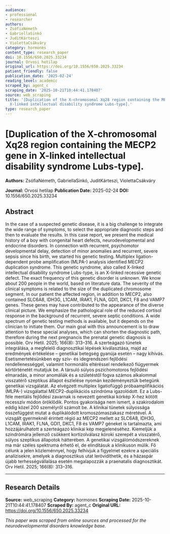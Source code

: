 ```yaml
---
audience:
- professional
- researcher
authors:
- ZsófiaNémeth
- GabriellaSinkó
- JuditKárteszi
- ViolettaCsákváry
category: hormones
content_type: research_paper
doi: 10.1556/650.2025.33234
journal: Orvosi hetilap
original_url: https://doi.org/10.1556/650.2025.33234
patient_friendly: false
publication_date: '2025-02-24'
reading_level: academic
scraped_by: agent_c
scraping_date: '2025-10-21T10:44:41.178407'
source: web_scraping
title: '[Duplication of the X-chromosomal Xq28 region containing the MECP2 gene in
  X-linked intellectual disability syndrome Lubs-type].'
type: research_paper
---
```

# [Duplication of the X-chromosomal Xq28 region containing the MECP2 gene in X-linked intellectual disability syndrome Lubs-type].

**Authors:** ZsófiaNémeth, GabriellaSinkó, JuditKárteszi, ViolettaCsákváry

**Journal:** Orvosi hetilap
**Publication Date:** 2025-02-24
**DOI:** 10.1556/650.2025.33234

## Abstract

In the case of a suspected genetic disease, it is a big challenge to integrate the wide range of symptoms, to select the appropriate diagnostic steps and then to evaluate the results. In this case report, we present the medical history of a boy with congenital heart defects, neurodevelopmental and endocrine disorders. In connection with recurrent, psychomotor developmental delay, detection of minor anomalies and recurrent, severe sepsis since his birth, we started his genetic testing. Multiplex ligation-dependent probe amplification (MLPA-) analysis identified MECP2 duplication syndrome. This genetic syndrome, also called X-linked intellectual disability syndrome Lubs-type, is an X-linked recessive genetic defect. The exact frequency of this genetic disorder is unknown. We know about 200 people in the world, based on literature data. The severity of the clinical symptoms is related to the size of the duplicated chromosome segment. In our patient the affected region, in addition to MECP2, also contained SLC6A8, IDH3G, L1CAM, IRAK1, FLNA, GDI1, DKC1, F8 and VAMP7 genes. These genes may have contributed to the appearance of the diverse clinical picture. We emphasize the pathological role of the reduced cortisol response in the background of recurrent, severe septic conditions. A wide spectrum of genetic testing methods is available, but it depends on the clinician to initiate them. Our main goal with this announcement is to draw attention to these special analyses, which can shorten the diagnostic path, therefore during the next pregnancis the prenatal genetic diagnosis is possible. Orv Hetil. 2025; 166(8): 313–316.
A szerteágazó tünetek integrálása, a megfelelő diagnosztikai lépések kiválasztása, majd az eredmények értékelése – genetikai betegség gyanúja esetén – nagy kihívás. Esetismertetésünkben egy szív- és idegrendszeri fejlődési rendellenességgel, valamint hormonális eltéréssel rendelkező fiúgyermek kórtörténetét mutatjuk be. A társuló súlyos pszichomotoros fejlődési elmaradás, a minor anomáliák és a születéstől fogva számos alkalommal visszatérő szeptikus állapot észlelése nyomán kezdeményeztük betegünk genetikai vizsgálatát. Az elvégzett multiplex ligatiofüggő próbaamplifikációs (MLPA-) vizsgálattal MECP2-duplikációs szindróma igazolódott. Ez a Lubs-féle mentális fejlődési zavarnak is nevezett genetikai kórkép X-hez kötött recesszív módon öröklődik. Pontos gyakorisága nem ismert, a szakirodalom eddig közel 200 személyről számolt be. A klinikai tünetek súlyossága összefüggést mutat a duplikálódott kromoszómaszakasz méretével. A vizsgált gyermeknél érintett régió az MECP2 mellett az SLC6A8, IDH3G, L1CAM, IRAK1, FLNA, GDI1, DKC1, F8 és VAMP7 géneket is tartalmazta, ami hozzájárulhatott a szerteágazó klinikai kép megjelenéséhez. Kiemeljük a szindrómára jellemző csökkent kortizolválasz kóroki szerepét a visszatérő, súlyos szeptikus állapotok hátterében. A genetikai vizsgálómódszereknek ma már széles spektruma érhető el, de elindításuk a klinikuson múlik. Fő célunk a jelen közleménnyel, hogy felhívjuk a figyelmet ezekre a speciális analízisekre, amelyek a diagnosztikus utat lerövidíthetik, és a házaspár újabb terhességvállalása esetén megalapozzák a praenatalis diagnosztikát. Orv Hetil. 2025; 166(8): 313–316.

---

## Research Details

**Source:** web_scraping
**Category:** hormones
**Scraping Date:** 2025-10-21T10:44:41.178407
**Scraped By:** agent_c
**Original URL:** https://doi.org/10.1556/650.2025.33234

*This paper was scraped from online sources and processed for the neurodevelopmental disorders knowledge base.*